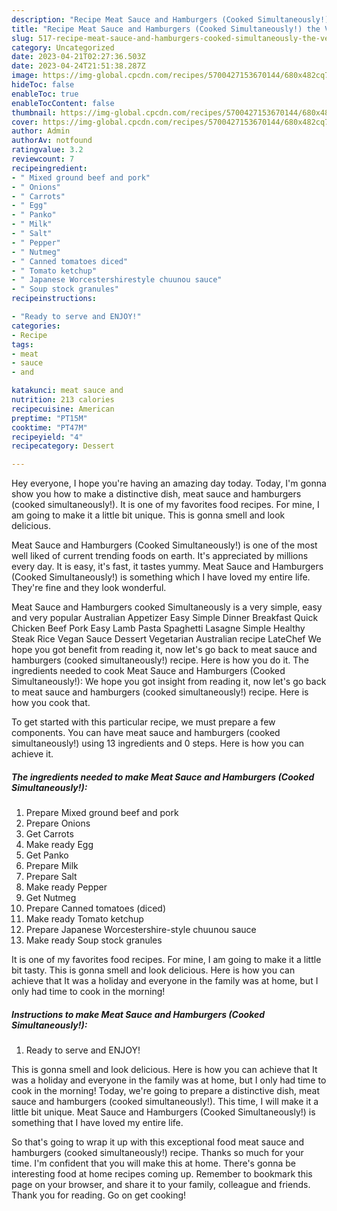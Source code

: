 ```yaml
---
description: "Recipe Meat Sauce and Hamburgers (Cooked Simultaneously!) the Very Delicious}"
title: "Recipe Meat Sauce and Hamburgers (Cooked Simultaneously!) the Very Delicious}"
slug: 517-recipe-meat-sauce-and-hamburgers-cooked-simultaneously-the-very-delicious
category: Uncategorized
date: 2023-04-21T02:27:36.503Z
date: 2023-04-24T21:51:38.287Z
image: https://img-global.cpcdn.com/recipes/5700427153670144/680x482cq70/meat-sauce-and-hamburgers-cooked-simultaneously-recipe-main-photo.jpg
hideToc: false
enableToc: true
enableTocContent: false
thumbnail: https://img-global.cpcdn.com/recipes/5700427153670144/680x482cq70/meat-sauce-and-hamburgers-cooked-simultaneously-recipe-main-photo.jpg
cover: https://img-global.cpcdn.com/recipes/5700427153670144/680x482cq70/meat-sauce-and-hamburgers-cooked-simultaneously-recipe-main-photo.jpg
author: Admin
authorAv: notfound
ratingvalue: 3.2
reviewcount: 7
recipeingredient:
- " Mixed ground beef and pork"
- " Onions"
- " Carrots"
- " Egg"
- " Panko"
- " Milk"
- " Salt"
- " Pepper"
- " Nutmeg"
- " Canned tomatoes diced"
- " Tomato ketchup"
- " Japanese Worcestershirestyle chuunou sauce"
- " Soup stock granules"
recipeinstructions:

- "Ready to serve and ENJOY!"
categories:
- Recipe
tags:
- meat
- sauce
- and

katakunci: meat sauce and 
nutrition: 213 calories
recipecuisine: American
preptime: "PT15M"
cooktime: "PT47M"
recipeyield: "4"
recipecategory: Dessert

---
```



Hey everyone, I hope you're having an amazing day today. Today, I'm gonna show you how to make a distinctive dish, meat sauce and hamburgers (cooked simultaneously!). It is one of my favorites food recipes. For mine, I am going to make it a little bit unique. This is gonna smell and look delicious.

Meat Sauce and Hamburgers (Cooked Simultaneously!) is one of the most well liked of current trending foods on earth. It's appreciated by millions every day. It is easy, it's fast, it tastes yummy. Meat Sauce and Hamburgers (Cooked Simultaneously!) is something which I have loved my entire life. They're fine and they look wonderful.

Meat Sauce and Hamburgers cooked Simultaneously is a very simple, easy and very popular Australian Appetizer Easy Simple Dinner Breakfast Quick Chicken Beef Pork Easy Lamb Pasta Spaghetti Lasagne Simple Healthy Steak Rice Vegan Sauce Dessert Vegetarian Australian recipe LateChef We hope you got benefit from reading it, now let&#39;s go back to meat sauce and hamburgers (cooked simultaneously!) recipe. Here is how you do it. The ingredients needed to cook Meat Sauce and Hamburgers (Cooked Simultaneously!): We hope you got insight from reading it, now let&#39;s go back to meat sauce and hamburgers (cooked simultaneously!) recipe. Here is how you cook that.


To get started with this particular recipe, we must prepare a few components. You can have meat sauce and hamburgers (cooked simultaneously!) using 13 ingredients and 0 steps. Here is how you can achieve it.

<!--inarticleads1-->

##### The ingredients needed to make Meat Sauce and Hamburgers (Cooked Simultaneously!):

1. Prepare  Mixed ground beef and pork
1. Prepare  Onions
1. Get  Carrots
1. Make ready  Egg
1. Get  Panko
1. Prepare  Milk
1. Prepare  Salt
1. Make ready  Pepper
1. Get  Nutmeg
1. Prepare  Canned tomatoes (diced)
1. Make ready  Tomato ketchup
1. Prepare  Japanese Worcestershire-style chuunou sauce
1. Make ready  Soup stock granules


It is one of my favorites food recipes. For mine, I am going to make it a little bit tasty. This is gonna smell and look delicious. Here is how you can achieve that It was a holiday and everyone in the family was at home, but I only had time to cook in the morning! 

<!--inarticleads2-->

##### Instructions to make Meat Sauce and Hamburgers (Cooked Simultaneously!):


1. Ready to serve and ENJOY!

This is gonna smell and look delicious. Here is how you can achieve that It was a holiday and everyone in the family was at home, but I only had time to cook in the morning! Today, we&#39;re going to prepare a distinctive dish, meat sauce and hamburgers (cooked simultaneously!). This time, I will make it a little bit unique. Meat Sauce and Hamburgers (Cooked Simultaneously!) is something that I have loved my entire life. 

So that's going to wrap it up with this exceptional food meat sauce and hamburgers (cooked simultaneously!) recipe. Thanks so much for your time. I'm confident that you will make this at home. There's gonna be interesting food at home recipes coming up. Remember to bookmark this page on your browser, and share it to your family, colleague and friends. Thank you for reading. Go on get cooking!
